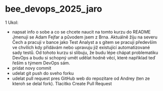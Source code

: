 # bee_devops_2025_jaro

1 Ukol:

- napsat info o sobe a co se chcete naucit na tomto kurzu do README
Jmenuji se Adam Fejfar a původem jsem z Brna. Aktuálně žiju na severu Čech a pracuji v bance jako Test Analyst a s gitem se pracuji především ve chvílích kdy přidávám nebo upravuju již existující automatizované sady testů. Od tohoto kurzu si slibuju, že budu lépe chápat problematiku DevOps a budu si schopný umět udělat hodně věcí, které například teď řeším s týmem DevOps sám. 
- pridat novy commit 
- udelat git push do sveho forku
- udelat pull request pres GitHub web do repozitare od Andrey (ten ze kteroh se delal fork). Tlacitko Create Pull Request


